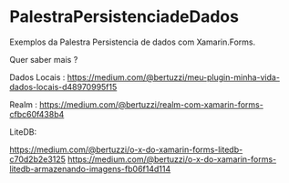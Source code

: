 # PalestraPersistenciadeDados

Exemplos da Palestra Persistencia  de dados com Xamarin.Forms.

Quer saber mais ?

Dados Locais :
https://medium.com/@bertuzzi/meu-plugin-minha-vida-dados-locais-d48970995f15

Realm :
https://medium.com/@bertuzzi/realm-com-xamarin-forms-cfbc60f438b4

LiteDB:

https://medium.com/@bertuzzi/o-x-do-xamarin-forms-litedb-c70d2b2e3125
https://medium.com/@bertuzzi/o-x-do-xamarin-forms-litedb-armazenando-imagens-fb06f14d114
